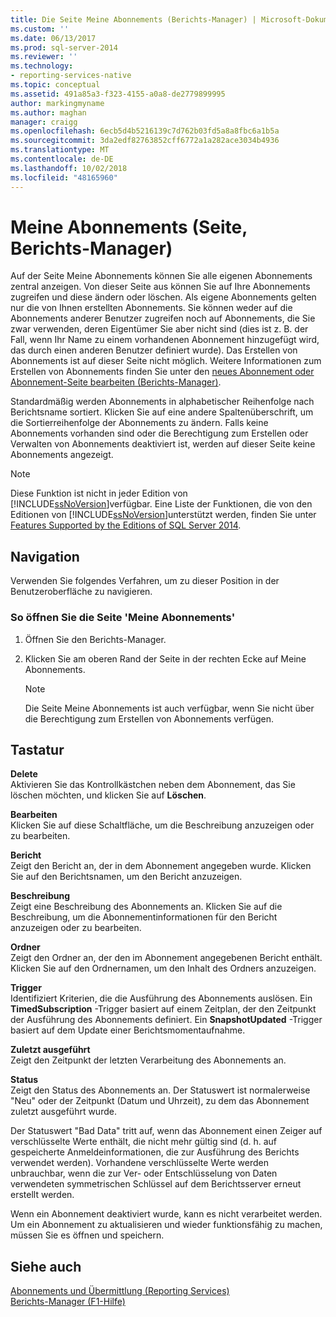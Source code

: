 ```yaml
---
title: Die Seite Meine Abonnements (Berichts-Manager) | Microsoft-Dokumentation
ms.custom: ''
ms.date: 06/13/2017
ms.prod: sql-server-2014
ms.reviewer: ''
ms.technology:
- reporting-services-native
ms.topic: conceptual
ms.assetid: 491a85a3-f323-4155-a0a8-de2779899995
author: markingmyname
ms.author: maghan
manager: craigg
ms.openlocfilehash: 6ecb5d4b5216139c7d762b03fd5a8a8fbc6a1b5a
ms.sourcegitcommit: 3da2edf82763852cff6772a1a282ace3034b4936
ms.translationtype: MT
ms.contentlocale: de-DE
ms.lasthandoff: 10/02/2018
ms.locfileid: "48165960"
---
```

# <a name="my-subscriptions-page-report-manager"></a>Meine Abonnements (Seite, Berichts-Manager)
  Auf der Seite Meine Abonnements können Sie alle eigenen Abonnements zentral anzeigen. Von dieser Seite aus können Sie auf Ihre Abonnements zugreifen und diese ändern oder löschen. Als eigene Abonnements gelten nur die von Ihnen erstellten Abonnements. Sie können weder auf die Abonnements anderer Benutzer zugreifen noch auf Abonnements, die Sie zwar verwenden, deren Eigentümer Sie aber nicht sind (dies ist z. B. der Fall, wenn Ihr Name zu einem vorhandenen Abonnement hinzugefügt wird, das durch einen anderen Benutzer definiert wurde). Das Erstellen von Abonnements ist auf dieser Seite nicht möglich. Weitere Informationen zum Erstellen von Abonnements finden Sie unter den [neues Abonnement oder Abonnement-Seite bearbeiten &#40;Berichts-Manager&#41;](../../2014/reporting-services/new-subscription-or-edit-subscription-page-report-manager.md).  
  
 Standardmäßig werden Abonnements in alphabetischer Reihenfolge nach Berichtsname sortiert. Klicken Sie auf eine andere Spaltenüberschrift, um die Sortierreihenfolge der Abonnements zu ändern. Falls keine Abonnements vorhanden sind oder die Berechtigung zum Erstellen oder Verwalten von Abonnements deaktiviert ist, werden auf dieser Seite keine Abonnements angezeigt.  
  
> [!NOTE]  
>  Diese Funktion ist nicht in jeder Edition von [!INCLUDE[ssNoVersion](../includes/ssnoversion-md.md)]verfügbar. Eine Liste der Funktionen, die von den Editionen von [!INCLUDE[ssNoVersion](../includes/ssnoversion-md.md)]unterstützt werden, finden Sie unter [Features Supported by the Editions of SQL Server 2014](../../2014/getting-started/features-supported-by-the-editions-of-sql-server-2014.md).  
  
## <a name="navigation"></a>Navigation  
 Verwenden Sie folgendes Verfahren, um zu dieser Position in der Benutzeroberfläche zu navigieren.  
  
### <a name="to-open-the-my-subscriptions-page"></a>So öffnen Sie die Seite 'Meine Abonnements'  
  
1.  Öffnen Sie den Berichts-Manager.  
  
2.  Klicken Sie am oberen Rand der Seite in der rechten Ecke auf Meine Abonnements.  
  
    > [!NOTE]  
    >  Die Seite Meine Abonnements ist auch verfügbar, wenn Sie nicht über die Berechtigung zum Erstellen von Abonnements verfügen.  
  
## <a name="options"></a>Tastatur  
 **Delete**  
 Aktivieren Sie das Kontrollkästchen neben dem Abonnement, das Sie löschen möchten, und klicken Sie auf **Löschen**.  
  
 **Bearbeiten**  
 Klicken Sie auf diese Schaltfläche, um die Beschreibung anzuzeigen oder zu bearbeiten.  
  
 **Bericht**  
 Zeigt den Bericht an, der in dem Abonnement angegeben wurde. Klicken Sie auf den Berichtsnamen, um den Bericht anzuzeigen.  
  
 **Beschreibung**  
 Zeigt eine Beschreibung des Abonnements an. Klicken Sie auf die Beschreibung, um die Abonnementinformationen für den Bericht anzuzeigen oder zu bearbeiten.  
  
 **Ordner**  
 Zeigt den Ordner an, der den im Abonnement angegebenen Bericht enthält. Klicken Sie auf den Ordnernamen, um den Inhalt des Ordners anzuzeigen.  
  
 **Trigger**  
 Identifiziert Kriterien, die die Ausführung des Abonnements auslösen. Ein **TimedSubscription** -Trigger basiert auf einem Zeitplan, der den Zeitpunkt der Ausführung des Abonnements definiert. Ein **SnapshotUpdated** -Trigger basiert auf dem Update einer Berichtsmomentaufnahme.  
  
 **Zuletzt ausgeführt**  
 Zeigt den Zeitpunkt der letzten Verarbeitung des Abonnements an.  
  
 **Status**  
 Zeigt den Status des Abonnements an. Der Statuswert ist normalerweise "Neu" oder der Zeitpunkt (Datum und Uhrzeit), zu dem das Abonnement zuletzt ausgeführt wurde.  
  
 Der Statuswert "Bad Data" tritt auf, wenn das Abonnement einen Zeiger auf verschlüsselte Werte enthält, die nicht mehr gültig sind (d. h. auf gespeicherte Anmeldeinformationen, die zur Ausführung des Berichts verwendet werden). Vorhandene verschlüsselte Werte werden unbrauchbar, wenn die zur Ver- oder Entschlüsselung von Daten verwendeten symmetrischen Schlüssel auf dem Berichtsserver erneut erstellt werden.  
  
 Wenn ein Abonnement deaktiviert wurde, kann es nicht verarbeitet werden. Um ein Abonnement zu aktualisieren und wieder funktionsfähig zu machen, müssen Sie es öffnen und speichern.  
  
## <a name="see-also"></a>Siehe auch  
 [Abonnements und Übermittlung &#40;Reporting Services&#41;](subscriptions/subscriptions-and-delivery-reporting-services.md)   
 [Berichts-Manager (F1-Hilfe)](../../2014/reporting-services/report-manager-f1-help.md)  
  
  
